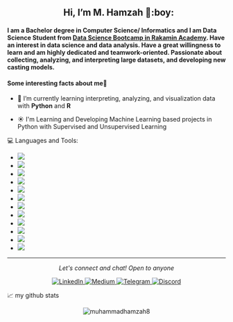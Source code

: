 <h2 align="center"> <img src="https://media.giphy.com/media/hvRJCLFzcasrR4ia7z/giphy.gif" width="5px" height="50px"> Hi, I’m M. Hamzah 🙂:boy:
 
#### I am a Bachelor degree in Computer Science/ Informatics and I am Data Science Student from [Data Science Bootcamp in Rakamin Academy](https://rakamin.com/). Have an interest in data science and data analysis. Have a great willingness to learn and am highly dedicated and teamwork-oriented. Passionate about collecting, analyzing, and interpreting large datasets, and developing new casting models.
 
 #### Some interesting facts about me:boy:

- 🌱 I’m currently learning interpreting, analyzing, and visualization data with **Python** and **R**
  
- ☀️ I'm Learning and Developing Machine Learning based projects in Python with Supervised and Unsupervised Learning
 

💻 Languages and Tools:
- <img src ="https://img.shields.io/badge/Python-3776AB?style=for-the-badge&logo=python&logoColor=white">
- <img src ="https://img.shields.io/badge/MySQL-005C84?style=for-the-badge&logo=mysql&logoColor=white">
- <img src ="https://img.shields.io/badge/PostgreSQL-316192?style=for-the-badge&logo=postgresql&logoColor=white">
- <img src ="https://img.shields.io/badge/R-276DC3?style=for-the-badge&logo=r&logoColor=white">
- <img src ="https://img.shields.io/badge/Microsoft_Excel-217346?style=for-the-badge&logo=microsoft-excel&logoColor=white">
- <img src ="https://img.shields.io/badge/Java-ED8B00?style=for-the-badge&logo=java&logoColor=whit">
- <img src ="https://img.shields.io/badge/PHP-777BB4?style=for-the-badge&logo=php&logoColor=white">
- <img src ="https://img.shields.io/badge/HTML-239120?style=for-the-badge&logo=html5&logoColor=white">
- <img src ="https://img.shields.io/badge/Tableau-E97627?style=for-the-badge&logo=Tableau&logoColor=white">
- <img src ="https://img.shields.io/badge/JavaScript-323330?style=for-the-badge&logo=javascript&logoColor=F7DF1E">
- <img src ="https://img.shields.io/badge/CSS-239120?&style=for-the-badge&logo=css3&logoColor=white">
- <img src ="https://img.shields.io/badge/Google%20Analytics-E37400?style=for-the-badge&logo=google%20analytics&logoColor=white">

<hr>
<p align="center">
  <i>Let's connect and chat! Open to anyone</i>
<p align="center">
    <a href="https://www.linkedin.com/in/muhammadhamzah8/" target="_blank">
    <img src="https://img.shields.io/badge/LinkedIn-0077B5?style=for-the-badge&logo=linkedin&logoColor=white" alt="LinkedIn"/>
    </a>
    <a href="https://muhammadhamzah8.medium.com/" target="_blank">
    <img src="https://img.shields.io/badge/Medium-12100E?style=for-the-badge&logo=medium&logoColor=white" alt="Medium"/>
    </a>
    <a href="https://t.me/muhammadhamzah8" target="_blank">
    <img src="https://img.shields.io/badge/Telegram-2CA5E0?style=for-the-badge&logo=telegram&logoColor=white" alt="Telegram"/>
    </a>
    <a href="discordapp.com/users/319481084267986944" target="_blank">
    <img src="https://img.shields.io/badge/Discord-7289DA?style=for-the-badge&logo=discord&logoColor=white" alt="Discord"/>
    </a>

 
 📈 my github stats

<p align="center"> <img src="https://github-readme-stats.vercel.app/api?username=muhammadhamzah8&show_icons=true&theme=gotham" alt="muhammadhamzah8" />
